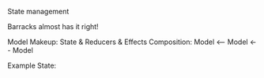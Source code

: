 State management

Barracks almost has it right!

Model Makeup: State & Reducers & Effects
Composition: Model <-- Model <-- Model

Example State: